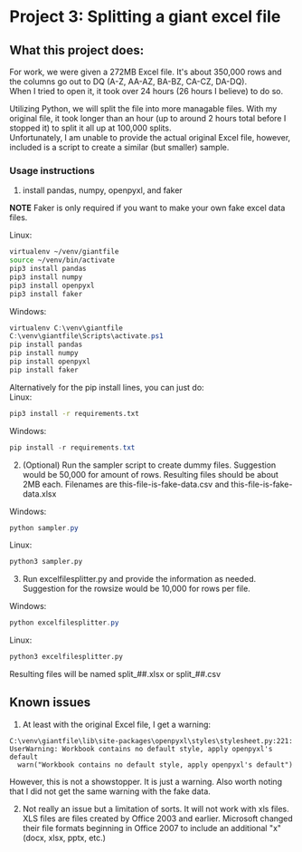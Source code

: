 # Project 3: Splitting a giant excel file
## What this project does:
For work, we were given a 272MB Excel file.  It's about 350,000 rows and the columns go out to DQ (A-Z, AA-AZ, BA-BZ, CA-CZ, DA-DQ).  
When I tried to open it, it took over 24 hours (26 hours I believe) to do so.  

Utilizing Python, we will split the file into more managable files.  With my original file, it took longer than an hour (up to around 2 hours total before I stopped it) to split it all up at 100,000 splits.  
Unfortunately, I am unable to provide the actual original Excel file, however, included is a script to create a similar (but smaller) sample.  

### Usage instructions
1. install pandas, numpy, openpyxl, and faker  

**NOTE** Faker is only required if you want to make your own fake excel data files.  

Linux:  
```bash
virtualenv ~/venv/giantfile
source ~/venv/bin/activate
pip3 install pandas
pip3 install numpy
pip3 install openpyxl
pip3 install faker
```

Windows:  
```powershell
virtualenv C:\venv\giantfile
C:\venv\giantfile\Scripts\activate.ps1
pip install pandas
pip install numpy
pip install openpyxl
pip install faker
```  

Alternatively for the pip install lines, you can just do:  
Linux:
```bash
pip3 install -r requirements.txt
```  

Windows:
```powershell
pip install -r requirements.txt
```  

2. (Optional) Run the sampler script to create dummy files.  Suggestion would be 50,000 for amount of rows.  Resulting files should be about 2MB each.  Filenames are this-file-is-fake-data.csv and this-file-is-fake-data.xlsx  

Windows:  
```powershell
python sampler.py
```  

Linux:
```bash
python3 sampler.py
```  

3. Run excelfilesplitter.py and provide the information as needed.  Suggestion for the rowsize would be 10,000 for rows per file.  

Windows:
```powershell
python excelfilesplitter.py
```  

Linux:
```bash
python3 excelfilesplitter.py
```
Resulting files will be named split_##.xlsx or split_##.csv  


## Known issues
1. At least with the original Excel file, I get a warning:  

```
C:\venv\giantfile\lib\site-packages\openpyxl\styles\stylesheet.py:221: UserWarning: Workbook contains no default style, apply openpyxl's default
  warn("Workbook contains no default style, apply openpyxl's default")
```  

However, this is not a showstopper.  It is just a warning.  Also worth noting that I did not get the same warning with the fake data.  

2. Not really an issue but a limitation of sorts.  It will not work with xls files.  XLS files are files created by Office 2003 and earlier.  Microsoft changed their file formats beginning in Office 2007 to include an additional "x" (docx, xlsx, pptx, etc.)